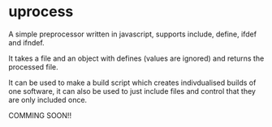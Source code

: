 uprocess
========

A simple preprocessor written in javascript, supports include, define, ifdef and ifndef.

It takes a file and an object with defines (values are ignored) and returns the processed file. 

It can be used to make a build script which creates indivdualised builds of one software, it can also be used to just include files and control that they are only included once.

COMMING SOON!!
